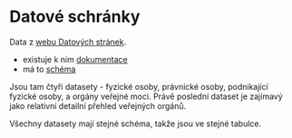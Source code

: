 # Datové schránky

Data z [webu Datových stránek](https://www.mojedatovaschranka.cz/sds/welcome.do?part=opendata). 

- existuje k nim [dokumentace](https://www.mojedatovaschranka.cz/sds/p/download/sds_datove_soubory.pdf)
- má to [schéma](https://www.mojedatovaschranka.cz/sds/datafile.do?format=xsd&service=seznam_ds)

Jsou tam čtyři datasety - fyzické osoby, právnické osoby, podnikající fyzické osoby, a orgány veřejné moci. Právě poslední dataset je zajímavý jako relativní detailní přehled veřejných orgánů.

Všechny datasety mají stejné schéma, takže jsou ve stejné tabulce.
